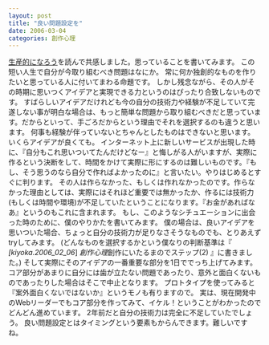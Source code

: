 ```yaml
---
layout: post
title: "良い問題設定を"
date: 2006-03-04
categories: 創作心理
---
```

[生産的になろう](http://www.emptypage.jp/translations/aaron/productivity.html)を読んで共感しました。思っていることを書いてみます。
この短い人生で自分が今取り組むべき問題はなにか。
常に何か独創的なものを作りたいと思っている人に付いてまわる命題です。
しかし残念ながら、その人がその時期に思いつくアイデアと実現できる力というのはぴったり合致しないものです。
すばらしいアイデアだけれども今の自分の技術力や経験が不足していて完遂しない事が明白な場合は、もっと簡単な問題から取り組むべきだと思っています。だからといって、手ごろだからという理由でそれを選択するのも違うと思います。
何事も経験が伴っていないとちゃんとしたものはできないと思います。いくらアイデアが良くても。
インターネット上に新しいサービスが出現した時に、『自分もこれ思いついてたんだけどなー』と悔しがる人がいますが、実際に作るという決断をして、時間をかけて実際に形にするのは難しいものです。『もし、そう思うのなら自分で作ればよかったのに』と言いたい。やりはじめるとすぐに判ります。
その人は作らなかった、もしくは作れなかったのです。作らなかった理由としては、実際にはそれほど重要では無かったか、作るには技術力(もしくは時間や環境)が不足していたということになります。『お金があればなあ』というのもこれに含まれます。
もし、このようなシチュエーションに出会った時のために、僕のやりかたを書いてみます。
僕の場合は、良いアイデアを思いついた場合、ちょっと自分の技術力が足りなさそうなものでも、とりあえずtryしてみます。
(どんなものを選択するかという僕なりの判断基準は『 *[kiyoka.2006_02_06*] *創作心理*創作にいたるまのでステップ(2) 』に書きました。)
そして実際にそのアイデアの一番重要な部分を1日ででっち上げてみます。
コア部分があまりに自分には歯が立たない問題であったり、意外と面白くないものであったりした場合はそこで中止となります。
プロトタイプを使ってみると『案外面白くないではないか』というモノも有りますので。
実は、現在開発中のWebリーダーでもコア部分を作ってみて、イケル！ということがわかったのでどんどん進めています。
2年前だと自分の技術力は完全に不足していたでしょう。
良い問題設定とはタイミングという要素もからんできます。難しいですね。
